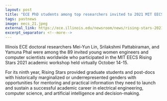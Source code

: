 ```yaml
---
layout: post
title: "ECE PhD students among top researchers invited to 2021 MIT EECS Rising Stars workshop"
tags: pastnews
image: eecs_21.jpeg
external_link: https://ece.illinois.edu/newsroom/news/rising-stars-2021
excerpt_separator: <!--more-->
---
```


Illinois ECE doctoral researchers Mei-Yun Lin, Srilakshmi Pattabiraman, and Yamuna Phal were among the 89 invited young women engineers and computer scientists worldwide who participated in the MIT EECS Rising Stars 2021 academic workshop held virtually October 14-15.

For its ninth year, Rising Stars provided graduate students and post-docs with historically marginalized or underrepresented genders with opportunities for mentoring and practical information they need to launch and sustain a successful academic career in electrical engineering, computer science, and artificial intelligence and decision-making.
